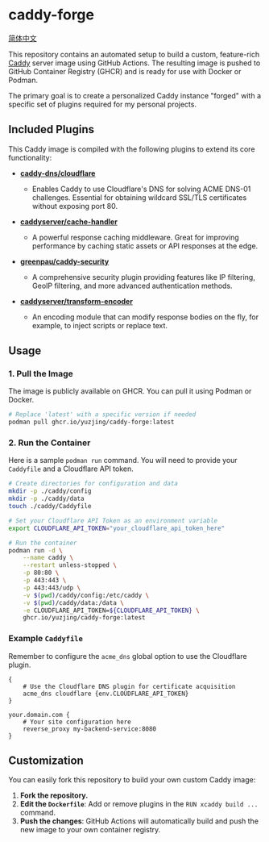 # caddy-forge

[简体中文](README.zh-cn.md)

This repository contains an automated setup to build a custom, feature-rich [Caddy](https://caddyserver.com/) server image using GitHub Actions. The resulting image is pushed to GitHub Container Registry (GHCR) and is ready for use with Docker or Podman.

The primary goal is to create a personalized Caddy instance "forged" with a specific set of plugins required for my personal projects.

## Included Plugins

This Caddy image is compiled with the following plugins to extend its core functionality:

- **[caddy-dns/cloudflare](https://github.com/caddy-dns/cloudflare)**
  - Enables Caddy to use Cloudflare's DNS for solving ACME DNS-01 challenges. Essential for obtaining wildcard SSL/TLS certificates without exposing port 80.

- **[caddyserver/cache-handler](https://github.com/caddyserver/cache-handler)**
  - A powerful response caching middleware. Great for improving performance by caching static assets or API responses at the edge.

- **[greenpau/caddy-security](https://github.com/greenpau/caddy-security)**
  - A comprehensive security plugin providing features like IP filtering, GeoIP filtering, and more advanced authentication methods.

- **[caddyserver/transform-encoder](https://github.com/caddyserver/transform-encoder)**
  - An encoding module that can modify response bodies on the fly, for example, to inject scripts or replace text.

## Usage

### 1. Pull the Image

The image is publicly available on GHCR. You can pull it using Podman or Docker.

```bash
# Replace 'latest' with a specific version if needed
podman pull ghcr.io/yuzjing/caddy-forge:latest
```

### 2. Run the Container

Here is a sample `podman run` command. You will need to provide your `Caddyfile` and a Cloudflare API token.

```bash
# Create directories for configuration and data
mkdir -p ./caddy/config
mkdir -p ./caddy/data
touch ./caddy/Caddyfile

# Set your Cloudflare API Token as an environment variable
export CLOUDFLARE_API_TOKEN="your_cloudflare_api_token_here"

# Run the container
podman run -d \
    --name caddy \
    --restart unless-stopped \
    -p 80:80 \
    -p 443:443 \
    -p 443:443/udp \
    -v $(pwd)/caddy/config:/etc/caddy \
    -v $(pwd)/caddy/data:/data \
    -e CLOUDFLARE_API_TOKEN=${CLOUDFLARE_API_TOKEN} \
    ghcr.io/yuzjing/caddy-forge:latest
```

### Example `Caddyfile`

Remember to configure the `acme_dns` global option to use the Cloudflare plugin.

```caddy
{
    # Use the Cloudflare DNS plugin for certificate acquisition
    acme_dns cloudflare {env.CLOUDFLARE_API_TOKEN}
}

your.domain.com {
    # Your site configuration here
    reverse_proxy my-backend-service:8080
}
```

## Customization

You can easily fork this repository to build your own custom Caddy image:
1.  **Fork the repository.**
2.  **Edit the `Dockerfile`**: Add or remove plugins in the `RUN xcaddy build ...` command.
3.  **Push the changes**: GitHub Actions will automatically build and push the new image to your own container registry.
